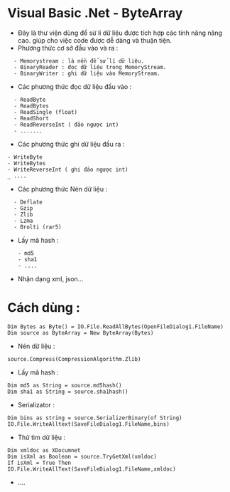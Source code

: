 # Visual Basic .Net - ByteArray
* Đây là thư viện dùng để sử lí dữ liệu được tích hợp các tính năng nâng cao. giúp cho việc code được dễ dàng và thuận tiện.
* Phương thức cơ sở đầu vào và ra :
```
  - Memorystream : là nền để sử lí dữ liệu.
  - BinaryReader : đọc dữ liệu trong MemoryStream.
  - BinaryWriter : ghi dữ liệu vào MemoryStream.
```
  * Các phương thức đọc dữ liệu đầu vào :
```
  - ReadByte
  - ReadBytes
  - ReadSingle (float)
  - ReadShort
  - ReadReverseInt ( đảo ngược int)
  - .......
```
  * Các phương thức ghi dữ liệu đầu ra :
```
- WriteByte
- WriteBytes
- WriteReverseInt ( ghi đảo ngược int)
_ ....
```
* Các phương thức Nén dữ liệu : 
```
  - Deflate
  - Gzip
  - Zlib
  - Lzma
  - Brolti (rar5)
```
* Lấy mã hash :
  ```
  - md5
  - sha1
  - ....
  ```
* Nhận dạng xml, json...
# Cách dùng :
```vbnet
Dim Bytes as Byte() = IO.File.ReadAllBytes(OpenFileDialog1.FileName)
Dim source as ByteArray = New ByteArray(Bytes)
```
* Nén dữ liệu :
```sharp
source.Compress(CompressionAlgorithm.Zlib)
```
* Lấy mã hash :
```vbnet
Dim md5 as String = source.md5hash()
Dim sha1 as String = source.sha1hash()
```
* Serializator :
```vbnet
Dim bins as string = source.SerializerBinary(of String)
IO.File.WriteAlltext(SaveFileDialog1.FileName,bins)
```
* Thử tìm dữ liệu :
```vbnet
Dim xmldoc as XDocumnet 
Dim isXml as Boolean = source.TryGetXml(xmldoc)
If isXml = True Then
IO.File.WriteAllText(SaveFileDialog1.FileName,xmldoc)

```
* ....
